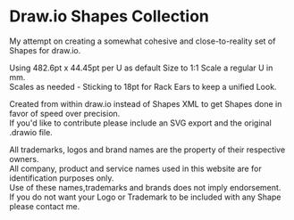 # Draw.io Shapes Collection

My attempt on creating a somewhat cohesive and close-to-reality set of Shapes for draw.io.<br>

Using 482.6pt x 44.45pt per U as default Size to 1:1 Scale a regular U in mm.<br>
Scales as needed - Sticking to 18pt for Rack Ears to keep a unified Look.<br>

Created from within draw.io instead of Shapes XML to get Shapes done in favor of speed over precision.<br>
If you'd like to contribute please include an SVG export and the original .drawio file.<br>

All trademarks, logos and brand names are the property of their respective owners.<br>
All company, product and service names used in this website are for identification purposes only.<br>
Use of these names,trademarks and brands does not imply endorsement.<br>
If you do not want your Logo or Trademark to be included with any Shape please contact me.<br>
